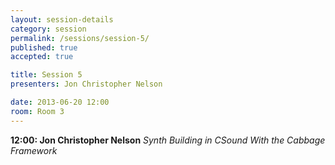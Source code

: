 ```yaml
---
layout: session-details
category: session
permalink: /sessions/session-5/
published: true
accepted: true

title: Session 5
presenters: Jon Christopher Nelson

date: 2013-06-20 12:00
room: Room 3
---
```


**12:00: Jon Christopher Nelson**
_Synth Building in CSound With the Cabbage Framework_
